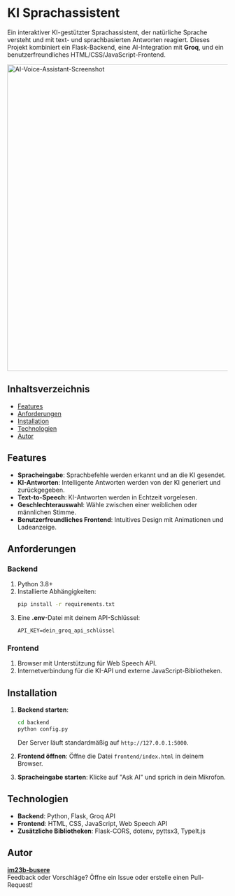 
# KI Sprachassistent

Ein interaktiver KI-gestützter Sprachassistent, der natürliche Sprache versteht und mit text- und sprachbasierten Antworten reagiert. Dieses Projekt kombiniert ein Flask-Backend, eine AI-Integration mit **Groq**, und ein benutzerfreundliches HTML/CSS/JavaScript-Frontend.

<img src="https://github.com/user-attachments/assets/b834b4b1-59d8-46ec-958a-a1f6f74c61d2" alt="AI-Voice-Assistant-Screenshot" width="700"/>


## Inhaltsverzeichnis

- [Features](#features)
- [Anforderungen](#anforderungen)
- [Installation](#installation)
- [Technologien](#technologien)
- [Autor](#autor)



## Features

- **Spracheingabe**: Sprachbefehle werden erkannt und an die KI gesendet.  
- **KI-Antworten**: Intelligente Antworten werden von der KI generiert und zurückgegeben.  
- **Text-to-Speech**: KI-Antworten werden in Echtzeit vorgelesen.  
- **Geschlechterauswahl**: Wähle zwischen einer weiblichen oder männlichen Stimme.  
- **Benutzerfreundliches Frontend**: Intuitives Design mit Animationen und Ladeanzeige.  





## Anforderungen

### Backend
1. Python 3.8+
2. Installierte Abhängigkeiten:
   ```bash
   pip install -r requirements.txt
   ```
3. Eine **.env**-Datei mit deinem API-Schlüssel:
   ```
   API_KEY=dein_groq_api_schlüssel
   ```

### Frontend
1. Browser mit Unterstützung für Web Speech API.
2. Internetverbindung für die KI-API und externe JavaScript-Bibliotheken.



## Installation

1. **Backend starten**:
   ```bash
   cd backend
   python config.py
   ```
   Der Server läuft standardmäßig auf `http://127.0.0.1:5000`.

2. **Frontend öffnen**:
   Öffne die Datei `frontend/index.html` in deinem Browser.

3. **Spracheingabe starten**:
   Klicke auf "Ask AI" und sprich in dein Mikrofon.



## Technologien

- **Backend**: Python, Flask, Groq API
- **Frontend**: HTML, CSS, JavaScript, Web Speech API
- **Zusätzliche Bibliotheken**: Flask-CORS, dotenv, pyttsx3, TypeIt.js



## Autor

**[im23b-busere](https://github.com/im23b-busere)**  
Feedback oder Vorschläge? Öffne ein Issue oder erstelle einen Pull-Request!


